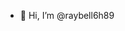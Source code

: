 - 👋 Hi, I’m @raybell6h89


<!---
raybell6h89/raybell6h89 is a ✨ special ✨ repository because its `README.md` (this file) appears on your GitHub profile.
You can click the Preview link to take a look at your changes.
--->
